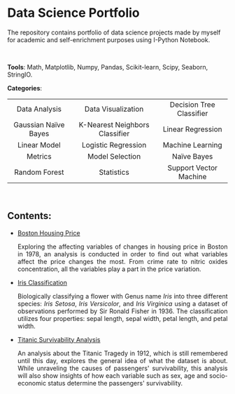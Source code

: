 # **Data Science Portfolio**

The repository contains portfolio of data science projects made by myself for academic and self-enrichment purposes using I-Python Notebook. 

<br>

**Tools**: Math, Matplotlib, Numpy, Pandas, Scikit-learn, Scipy, Seaborn, StringIO.

**Categories**: 

<table border='0' cellspacing='0' cellpadding='0' frame=void rules=none style='border-collapse: collapse'>
    <tr>
        <td class='first' style='text-align: center'>Data Analysis</td>
        <td class='first' style='text-align: center'>Data Visualization</td>
        <td class='first' style='text-align: center'>Decision Tree Classifier</td>
    </tr>
    <tr>
        <td class='second' style='text-align: center'>Gaussian Naïve Bayes</td> 
        <td class='second' style='text-align: center'>K-Nearest Neighbors Classifier</td> 
        <td class='second' style='text-align: center'>Linear Regression</td> 
    </tr>
    <tr>
        <td class='third' style='text-align: center'>Linear Model</td>
        <td class='third' style='text-align: center'>Logistic Regression</td>
        <td class='third' style='text-align: center'>Machine Learning</td>
    </tr>
    <tr>
        <td class='fourth' style='text-align: center'>Metrics</td>
        <td class='fourth' style='text-align: center'>Model Selection</td>
        <td class='fourth' style='text-align: center'>Naïve Bayes</td>
    </tr>
    <tr>
        <td class='fifth' style='text-align: center'>Random Forest</td>
        <td class='fifth' style='text-align: center'>Statistics</td>
        <td class='fifth' style='text-align: center'>Support Vector Machine</td>
    </tr>
     </table>

<br>

## Contents:


- <a href = "https://github.com/fawiyogo001/Data-Science-Portfolio-Python/tree/master/Boston%20Housing%20Price">Boston Housing Price</a>

  <div style="text-align: justify">
      Exploring the affecting variables of changes in housing price in Boston in 1978, an analysis is conducted in order to find out what variables affect the price changes the most. From crime rate to nitric oxides concentration, all the variables play a part in the price variation. 
  </div>

- <a href = "https://github.com/fawiyogo001/Data-Science-Portfolio-Python/tree/master/Iris%20Classification">Iris Classification</a>

  <div style="text-align: justify">Biologically classifying a flower with Genus name <i>Iris</i> into three different species: <i>Iris Setosa</i>, <i>Iris Versicolor</i>, and <i>Iris Virginica</i> using a dataset of observations performed by Sir Ronald Fisher in 1936. The classification utilizes four properties: sepal length, sepal width, petal length, and petal width.
  </div>
  
- <a href = "https://github.com/fawiyogo001/Data-Science-Portfolio-Python/tree/master/Titanic%20Survivability%20Analysis">Titanic Survivability Analysis</a>

  <div style="text-align: justify"> 
      An analysis about the Titanic Tragedy in 1912, which is still remembered until this day, explores the general idea of what the dataset is about. While unraveling the causes of passengers' survivability, this analysis will also show insights of how each variable such as sex, age and socio-economic status determine the passengers' survivability. 
  </div>

<br>

